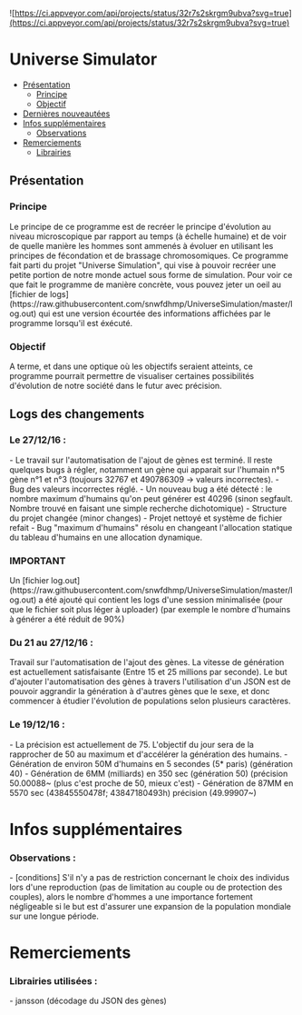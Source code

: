 ![https://ci.appveyor.com/api/projects/status/32r7s2skrgm9ubva?svg=true](https://ci.appveyor.com/api/projects/status/32r7s2skrgm9ubva?svg=true)

# Universe Simulator

- [Présentation](#presentation)
  - [Principe](#principe)
  - [Objectif](#objectif)
- [Dernières nouveautées](#logs)
- [Infos supplémentaires](#infosup)
  - [Observations](#observations)
- [Remerciements](#thanks)
  - [Librairies](#libs)

<h2 id="presentation">Présentation</h2>
<h3 id="principe">Principe</h3>
Le principe de ce programme est de recréer le principe d'évolution au niveau microscopique par rapport au temps (à échelle humaine) et de voir de quelle manière les hommes sont ammenés à évoluer en utilisant les principes de fécondation et de brassage chromosomiques.
Ce programme fait parti du projet "Universe Simulation", qui vise à pouvoir recréer une petite portion de notre monde actuel sous forme de simulation.
Pour voir ce que fait le programme de manière concrète, vous pouvez jeter un oeil au [fichier de logs](https://raw.githubusercontent.com/snwfdhmp/UniverseSimulation/master/log.out) qui est une version écourtée des informations affichées par le programme lorsqu'il est éxécuté.
<h3 id="objectif">Objectif</h3>
A terme, et dans une optique où les objectifs seraient atteints, ce programme pourrait permettre de visualiser certaines possibilités d'évolution de notre société dans le futur avec précision.


<h2 id="logs">Logs des changements</h2>

<h3> Le 27/12/16 : </h3>
- Le travail sur l'automatisation de l'ajout de gènes est terminé. Il reste quelques bugs à régler, notamment un gène qui apparait sur l'humain n°5 gène n°1 et n°3 (toujours 32767 et 490786309 -> valeurs incorrectes).
- Bug des valeurs incorrectes réglé.
- Un nouveau bug a été détecté : le nombre maximum d'humains qu'on peut générer est 40296 (sinon segfault. Nombre trouvé en faisant une simple recherche dichotomique)
- Structure du projet changée (minor changes)
- Projet nettoyé et système de fichier refait
- Bug "maximum d'humains" résolu en changeant l'allocation statique du tableau d'humains en une allocation dynamique.

<h3> IMPORTANT</h3>
Un [fichier log.out](https://raw.githubusercontent.com/snwfdhmp/UniverseSimulation/master/log.out) a été ajouté qui contient les logs d'une session minimalisée (pour que le fichier soit plus léger à uploader) (par exemple le nombre d'humains à générer a été réduit de 90%)

<h3> Du 21 au 27/12/16 : </h3>
Travail sur l'automatisation de l'ajout des gènes. La vitesse de génération est actuellement satisfaisante (Entre 15 et 25 millions par seconde).
Le but d'ajouter l'automatisation des gènes à travers l'utilisation d'un JSON est de pouvoir aggrandir la génération à d'autres gènes que le sexe, et donc commencer à étudier l'évolution de populations selon plusieurs caractères.

<h3> Le 19/12/16 : </h3>
- La précision est actuellement de 75. L'objectif du jour sera de la rapprocher de 50 au maximum et d'accélérer la génération des humains.
- Génération de environ 50M d'humains en 5 secondes (5* paris) (génération 40)
- Génération de 6MM (milliards) en 350 sec (génération 50) (précision 50.00088~ (plus c'est proche de 50, mieux c'est)
- Génération de 87MM en 5570 sec (43845550478f; 43847180493h) précision (49.99907~)

<h1 id="infosup">Infos supplémentaires</h1>
<h3 id="observations">Observations :</h3>
 - [conditions] S'il n'y a pas de restriction concernant le choix des individus
 	lors d'une reproduction (pas de limitation au couple ou de protection des couples), alors
 	le nombre d'hommes a une importance fortement négligeable si le but est d'assurer
 	une expansion de la population mondiale sur une longue période.

<h1 id="thanks">Remerciements</h1>
<h3 id="libs">Librairies utilisées :</h3>
- jansson (décodage du JSON des gènes)